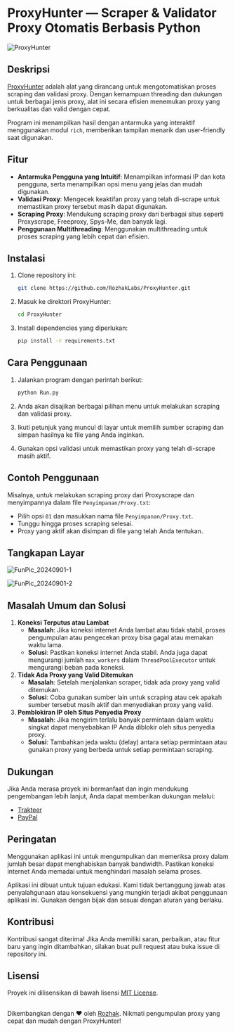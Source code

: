# ProxyHunter — Scraper & Validator Proxy Otomatis Berbasis Python

![ProxyHunter](https://github.com/user-attachments/assets/94136f6c-445d-44fa-ad50-d65f0830f13e)

## Deskripsi

[ProxyHunter](https://github.com/RozhakLabs/ProxyHunter) adalah alat yang dirancang untuk mengotomatiskan proses scraping dan validasi proxy. Dengan kemampuan threading dan dukungan untuk berbagai jenis proxy, alat ini secara efisien menemukan proxy yang berkualitas dan valid dengan cepat.

Program ini menampilkan hasil dengan antarmuka yang interaktif menggunakan modul `rich`, memberikan tampilan menarik dan user-friendly saat digunakan.

## Fitur

- **Antarmuka Pengguna yang Intuitif**: Menampilkan informasi IP dan kota pengguna, serta menampilkan opsi menu yang jelas dan mudah digunakan.
- **Validasi Proxy**: Mengecek keaktifan proxy yang telah di-scrape untuk memastikan proxy tersebut masih dapat digunakan.
- **Scraping Proxy**: Mendukung scraping proxy dari berbagai situs seperti Proxyscrape, Freeproxy, Spys-Me, dan banyak lagi.
- **Penggunaan Multithreading**: Menggunakan multithreading untuk proses scraping yang lebih cepat dan efisien.

## Instalasi

1. Clone repository ini:
   
   ```bash
   git clone https://github.com/RozhakLabs/ProxyHunter.git
   ```
2. Masuk ke direktori ProxyHunter:
   
   ```bash
   cd ProxyHunter
   ```
3. Install dependencies yang diperlukan:
   
   ```bash
   pip install -r requirements.txt
   ```

## Cara Penggunaan

1. Jalankan program dengan perintah berikut:
   
   ```bash
   python Run.py
   ```
2. Anda akan disajikan berbagai pilihan menu untuk melakukan scraping dan validasi proxy.
3. Ikuti petunjuk yang muncul di layar untuk memilih sumber scraping dan simpan hasilnya ke file yang Anda inginkan.
4. Gunakan opsi validasi untuk memastikan proxy yang telah di-scrape masih aktif.

## Contoh Penggunaan

Misalnya, untuk melakukan scraping proxy dari Proxyscrape dan menyimpannya dalam file `Penyimpanan/Proxy.txt`:

- Pilih opsi `01` dan masukkan nama file `Penyimpanan/Proxy.txt`.
- Tunggu hingga proses scraping selesai.
- Proxy yang aktif akan disimpan di file yang telah Anda tentukan.

## Tangkapan Layar

![FunPic_20240901-1](https://github.com/user-attachments/assets/e43aab98-ecc9-49f9-be7a-b2de92dec447)

![FunPic_20240901-2](https://github.com/user-attachments/assets/90492b39-6630-479e-9f6e-e97c4aa106f1)

## Masalah Umum dan Solusi

1. **Koneksi Terputus atau Lambat**
   - **Masalah**: Jika koneksi internet Anda lambat atau tidak stabil, proses pengumpulan atau pengecekan proxy bisa gagal atau memakan waktu lama.
   - **Solusi**: Pastikan koneksi internet Anda stabil. Anda juga dapat mengurangi jumlah `max_workers` dalam `ThreadPoolExecutor` untuk mengurangi beban pada koneksi.
2. **Tidak Ada Proxy yang Valid Ditemukan**
   - **Masalah**: Setelah menjalankan scraper, tidak ada proxy yang valid ditemukan.
   - **Solusi**: Coba gunakan sumber lain untuk scraping atau cek apakah sumber tersebut masih aktif dan menyediakan proxy yang valid.
3. **Pemblokiran IP oleh Situs Penyedia Proxy**
   - **Masalah**: Jika mengirim terlalu banyak permintaan dalam waktu singkat dapat menyebabkan IP Anda diblokir oleh situs penyedia proxy.
   - **Solusi**: Tambahkan jeda waktu (delay) antara setiap permintaan atau gunakan proxy yang berbeda untuk setiap permintaan scraping.

## Dukungan

Jika Anda merasa proyek ini bermanfaat dan ingin mendukung pengembangan lebih lanjut, Anda dapat memberikan dukungan melalui:

- [Trakteer](https://trakteer.id/rozhak_official/tip)
- [PayPal](https://paypal.me/rozhak9)

## Peringatan

Menggunakan aplikasi ini untuk mengumpulkan dan memeriksa proxy dalam jumlah besar dapat menghabiskan banyak bandwidth. Pastikan koneksi internet Anda memadai untuk menghindari masalah selama proses.

Aplikasi ini dibuat untuk tujuan edukasi. Kami tidak bertanggung jawab atas penyalahgunaan atau konsekuensi yang mungkin terjadi akibat penggunaan aplikasi ini. Gunakan dengan bijak dan sesuai dengan aturan yang berlaku.

## Kontribusi

Kontribusi sangat diterima! Jika Anda memiliki saran, perbaikan, atau fitur baru yang ingin ditambahkan, silakan buat pull request atau buka issue di repository ini.

## Lisensi

Proyek ini dilisensikan di bawah lisensi [MIT License](LICENSE).

## 

Dikembangkan dengan ❤️ oleh [Rozhak](https://github.com/RozhakLabs). Nikmati pengumpulan proxy yang cepat dan mudah dengan ProxyHunter!